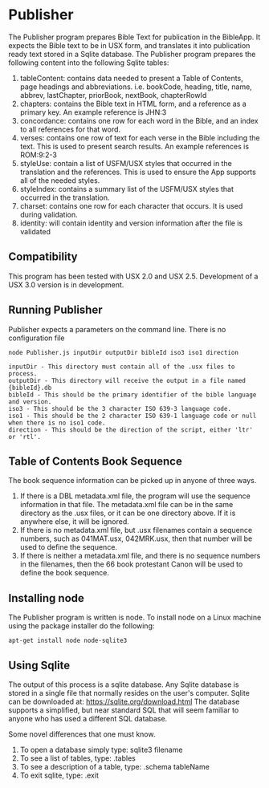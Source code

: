 # Publisher

The Publisher program prepares Bible Text for publication in the BibleApp.  It expects the Bible text to be in USX form, and translates it into publication ready text stored in a Sqlite database.  The Publisher program prepares the following content into the following Sqlite tables:

1. tableContent: contains data needed to present a Table of Contents, page headings and abbreviations.
    i.e. bookCode, heading, title, name, abbrev, lastChapter, priorBook, nextBook, chapterRowId
2. chapters: contains the Bible text in HTML form, and a reference as a primary key.  An example reference is JHN:3
3. concordance: contains one row for each word in the Bible, and an index to all references for that word.
4. verses: contains one row of text for each verse in the Bible including the text.  This is used to present search results.  An example references is ROM:9:2-3
5. styleUse: contain a list of USFM/USX styles that occurred in the translation and the references.  This is used to ensure the App supports all of the needed styles.
6. styleIndex: contains a summary list of the USFM/USX styles that occurred in the translation.
7. charset: contains one row for each character that occurs.  It is used during validation.
8. identity: will contain identity and version information after the file is validated

## Compatibility

This program has been tested with USX 2.0 and USX 2.5.  Development of a USX 3.0 version is in development.
   
## Running Publisher

Publisher expects a parameters on the command line.  There is no configuration file

	node Publisher.js inputDir outputDir bibleId iso3 iso1 direction

	inputDir - This directory must contain all of the .usx files to process.
	outputDir - This directory will receive the output in a file named {bibleId}.db
	bibleId - This should be the primary identifier of the bible language and version.
	iso3 - This should be the 3 character ISO 639-3 language code.
	iso1 - This should be the 2 character ISO 639-1 language code or null when there is no iso1 code.
	direction - This should be the direction of the script, either 'ltr' or 'rtl'.

## Table of Contents Book Sequence

The book sequence information can be picked up in anyone of three ways.
1) If there is a DBL metadata.xml file, the program will use the sequence information in that file.  The metadata.xml file can be in the same directory as the .usx files, or it can be one directory above.  If it is anywhere else, it will be ignored.
2) If there is no metadata.xml file, but .usx filenames contain a sequence numbers, such as 041MAT.usx, 042MRK.usx, then that number will be used to define the sequence.
3) If there is neither a metadata.xml file, and there is no sequence numbers in the filenames, then the 66 book protestant Canon will be used to define the book sequence.

## Installing node

The Publisher program is written is node.  To install node on a Linux machine using the package installer do the following:

	apt-get install node node-sqlite3

## Using Sqlite

The output of this process is a sqlite database.  Any Sqlite database is stored in a single file that normally resides
on the user's computer.  Sqlite can be downloaded at: https://sqlite.org/download.html
The database supports a simplified, but near standard SQL that will seem familiar to anyone who has used a different SQL database.

Some novel differences that one must know.
1. To open a database simply type: sqlite3 filename
2. To see a list of tables, type: .tables
3. To see a description of a table, type: .schema tableName
4. To exit sqlite, type: .exit








       
     
       
 
